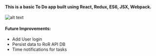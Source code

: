 #### This is a basic To Do app built using React, Redux, ES6, JSX, Webpack.

![alt text](https://raw.githubusercontent.com//akeem-s/to_do_react_redux/tree/master/public/img/screenshot.png)

#### Future Improvements:
*  Add User login
*  Persist data to RoR API DB
*  Time notifications for tasks
